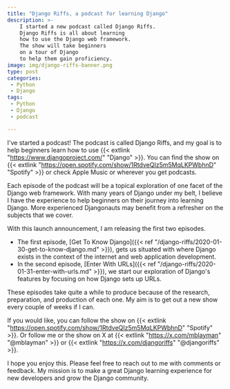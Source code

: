 ```yaml
---
title: "Django Riffs, a podcast for learning Django"
description: >-
    I started a new podcast called Django Riffs.
    Django Riffs is all about learning
    how to use the Django web framework.
    The show will take beginners
    on a tour of Django
    to help them gain proficiency.
image: img/django-riffs-banner.png
type: post
categories:
 - Python
 - Django
tags:
 - Python
 - Django
 - podcast

---
```


I've started a podcast!
The podcast is called Django Riffs,
and my goal is to help beginners learn
how to use {{< extlink "https://www.djangoproject.com/" "Django" >}}.
You can find the show on
{{< extlink "https://open.spotify.com/show/1RtdveQIz5m5MqLKPWbhnD" "Spotify" >}}
or check Apple Music
or wherever you get podcasts.

Each episode of the podcast will be a topical exploration
of one facet
of the Django web framework.
With many years
of Django under my belt,
I believe I have the experience
to help beginners
on their journey into learning Django.
More experienced Djangonauts may benefit
from a refresher
on the subjects
that we cover.

With this launch announcement,
I am releasing the first two episodes.

* The first episode,
    [Get To Know Django]({{< ref "/django-riffs/2020-01-30-get-to-know-django.md" >}}),
    gets us situated
    with where Django exists
    in the context
    of the internet
    and web application development.
* In the second episode,
    [Enter With URLs]({{< ref "/django-riffs/2020-01-31-enter-with-urls.md" >}}),
    we start our exploration
    of Django's features
    by focusing on how Django sets up URLs.

These episodes take quite a while to produce
because of the research, preparation, and production
of each one.
My aim is to get out a new show every couple
of weeks if I can.

If you would like,
you can follow the show
on {{< extlink "https://open.spotify.com/show/1RtdveQIz5m5MqLKPWbhnD" "Spotify" >}}.
Or follow me or the show
on X
at
{{< extlink "https://x.com/mblayman" "@mblayman" >}}
or
{{< extlink "https://x.com/djangoriffs" "@djangoriffs" >}}.

I hope you enjoy this.
Please feel free to reach out to me
with comments or feedback.
My mission is to make a great Django learning experience
for new developers
and grow the Django community.
